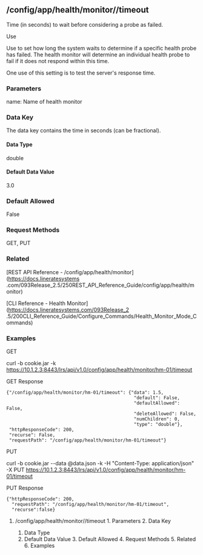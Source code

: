 ## /config/app/health/monitor/<name>/timeout

Time (in seconds) to wait before considering a probe as failed.

Use

Use to set how long the system waits to determine if a specific health probe
has failed.  The health monitor will determine an individual health probe to
fail if it does not respond within this time.

One use of this setting is to test the server's response time.

### Parameters

name: Name of health monitor

### Data Key

The data key contains the time in seconds (can be fractional).

#### Data Type

double

#### Default Data Value

3.0

### Default Allowed

False

### Request Methods

GET, PUT

### Related

[REST API Reference - /config/app/health/monitor](https://docs.lineratesystems
.com/093Release_2.5/250REST_API_Reference_Guide/config/app/health/monitor)

[CLI Reference - Health Monitor](https://docs.lineratesystems.com/093Release_2
.5/200CLI_Reference_Guide/Configure_Commands/Health_Monitor_Mode_Commands)

### Examples

GET

curl -b cookie.jar -k
https://10.1.2.3:8443/lrs/api/v1.0/config/app/health/monitor/hm-01/timeout

GET Response

    
    {"/config/app/health/monitor/hm-01/timeout": {"data": 1.5,
                                                   "default": False,
                                                   "defaultAllowed": False,
                                                   "deleteAllowed": False,
                                                   "numChildren": 0,
                                                   "type": "double"},
     "httpResponseCode": 200,
     "recurse": False,
     "requestPath": "/config/app/health/monitor/hm-01/timeout"}
    

PUT

curl -b cookie.jar --data @data.json -k -H "Content-Type: application/json" -X
PUT https://10.1.2.3:8443/lrs/api/v1.0/config/app/health/monitor/hm-01/timeout

PUT Response

    
    {"httpResponseCode": 200,
      "requestPath": "/config/app/health/monitor/hm-01/timeout",
      "recurse":false}

  1. /config/app/health/monitor/<name>/timeout
    1. Parameters
    2. Data Key
      1. Data Type
      2. Default Data Value
    3. Default Allowed
    4. Request Methods
    5. Related
    6. Examples

